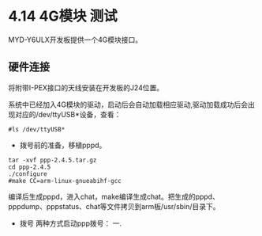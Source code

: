 # 4.14 4G模块 测试


MYD-Y6ULX开发板提供一个4G模块接口。

## 硬件连接

将附带I-PEX接口的天线安装在开发板的J24位置。


系统中已经加入4G模块的驱动，启动后会自动加载相应驱动,驱动加载成功后会出现对应的/dev/ttyUSB*设备，查看：
```
#ls /dev/ttyUSB*

```
* 拨号前的准备，移植pppd。
```
tar -xvf ppp-2.4.5.tar.gz
cd ppp-2.4.5
./configure
#make CC=arm-linux-gnueabihf-gcc

```
编译后生成pppd，进入chat，make编译生成chat。把生成的pppd、pppdump、pppstatus、chat等文件拷贝到arm板/usr/sbin/目录下。

* 拨号
两种方式启动ppp拨号：
一.

